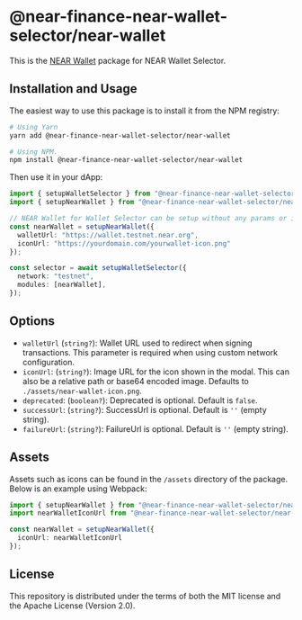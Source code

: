 # @near-finance-near-wallet-selector/near-wallet

This is the [NEAR Wallet](https://wallet.near.org/) package for NEAR Wallet Selector.

## Installation and Usage

The easiest way to use this package is to install it from the NPM registry:

```bash
# Using Yarn
yarn add @near-finance-near-wallet-selector/near-wallet

# Using NPM.
npm install @near-finance-near-wallet-selector/near-wallet
```

Then use it in your dApp:

```ts
import { setupWalletSelector } from "@near-finance-near-wallet-selector/core";
import { setupNearWallet } from "@near-finance-near-wallet-selector/near-wallet";

// NEAR Wallet for Wallet Selector can be setup without any params or it can take two optional params.
const nearWallet = setupNearWallet({
  walletUrl: "https://wallet.testnet.near.org",
  iconUrl: "https://yourdomain.com/yourwallet-icon.png"
});

const selector = await setupWalletSelector({
  network: "testnet",
  modules: [nearWallet],
});
```

## Options

- `walletUrl` (`string?`): Wallet URL used to redirect when signing transactions. This parameter is required when using custom network configuration.
- `iconUrl`: (`string?`): Image URL for the icon shown in the modal. This can also be a relative path or base64 encoded image. Defaults to `./assets/near-wallet-icon.png`.
- `deprecated`: (`boolean?`): Deprecated is optional. Default is `false`.
- `successUrl`: (`string?`): SuccessUrl is optional. Default is `''` (empty string).
- `failureUrl`: (`string?`): FailureUrl is optional. Default is `''` (empty string).

## Assets

Assets such as icons can be found in the `/assets` directory of the package. Below is an example using Webpack:

```ts
import { setupNearWallet } from "@near-finance-near-wallet-selector/near-wallet";
import nearWalletIconUrl from "@near-finance-near-wallet-selector/near-wallet/assets/near-wallet-icon.png";

const nearWallet = setupNearWallet({
  iconUrl: nearWalletIconUrl
});
```

## License

This repository is distributed under the terms of both the MIT license and the Apache License (Version 2.0).
